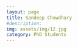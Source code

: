 ```yaml
---
layout: page
title: Sandeep Chowdhary
#description: 
img: assets/img/12.jpg
category: PhD Students
---
```


